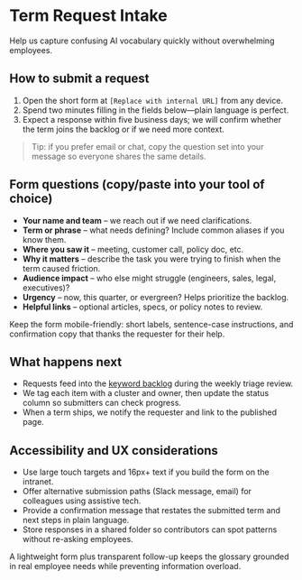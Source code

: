 # Term Request Intake

Help us capture confusing AI vocabulary quickly without overwhelming employees.

## How to submit a request
1. Open the short form at `[Replace with internal URL]` from any device.
2. Spend two minutes filling in the fields below—plain language is perfect.
3. Expect a response within five business days; we will confirm whether the term joins the backlog or if we need more context.

> Tip: if you prefer email or chat, copy the question set into your message so everyone shares the same details.

## Form questions (copy/paste into your tool of choice)
- **Your name and team** – we reach out if we need clarifications.
- **Term or phrase** – what needs defining? Include common aliases if you know them.
- **Where you saw it** – meeting, customer call, policy doc, etc.
- **Why it matters** – describe the task you were trying to finish when the term caused friction.
- **Audience impact** – who else might struggle (engineers, sales, legal, executives)?
- **Urgency** – now, this quarter, or evergreen? Helps prioritize the backlog.
- **Helpful links** – optional articles, specs, or policy notes to review.

Keep the form mobile-friendly: short labels, sentence-case instructions, and confirmation copy that thanks the requester for their help.

## What happens next
- Requests feed into the [keyword backlog](keyword-backlog.md) during the weekly triage review.
- We tag each item with a cluster and owner, then update the status column so submitters can check progress.
- When a term ships, we notify the requester and link to the published page.

## Accessibility and UX considerations
- Use large touch targets and 16px+ text if you build the form on the intranet.
- Offer alternative submission paths (Slack message, email) for colleagues using assistive tech.
- Provide a confirmation message that restates the submitted term and next steps in plain language.
- Store responses in a shared folder so contributors can spot patterns without re-asking employees.

A lightweight form plus transparent follow-up keeps the glossary grounded in real employee needs while preventing information overload.
